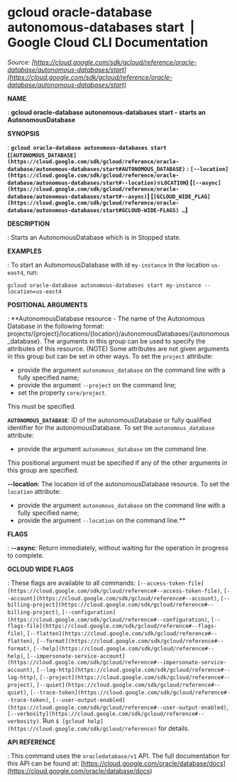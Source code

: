 # gcloud oracle-database autonomous-databases start  |  Google Cloud CLI Documentation

*Source: [https://cloud.google.com/sdk/gcloud/reference/oracle-database/autonomous-databases/start](https://cloud.google.com/sdk/gcloud/reference/oracle-database/autonomous-databases/start)*

**NAME**

: **gcloud oracle-database autonomous-databases start - starts an AutonomousDatabase**

**SYNOPSIS**

: **`gcloud oracle-database autonomous-databases start` (`[AUTONOMOUS_DATABASE](https://cloud.google.com/sdk/gcloud/reference/oracle-database/autonomous-databases/start#AUTONOMOUS_DATABASE)` : `[--location](https://cloud.google.com/sdk/gcloud/reference/oracle-database/autonomous-databases/start#--location)`=`LOCATION`) [`[--async](https://cloud.google.com/sdk/gcloud/reference/oracle-database/autonomous-databases/start#--async)`] [`[GCLOUD_WIDE_FLAG](https://cloud.google.com/sdk/gcloud/reference/oracle-database/autonomous-databases/start#GCLOUD-WIDE-FLAGS) …`]**

**DESCRIPTION**

: Starts an AutonomousDatabase which is in Stopped state.

**EXAMPLES**

: To start an AutonomousDatabase with id `my-instance` in the location
`us-east4`, run:

```
gcloud oracle-database autonomous-databases start my-instance --location=us-east4
```

**POSITIONAL ARGUMENTS**

: **AutonomousDatabase resource - The name of the Autonomous Database in the
following format:
projects/{project}/locations/{location}/autonomousDatabases/{autonomous_database}.
The arguments in this group can be used to specify the attributes of this
resource. (NOTE) Some attributes are not given arguments in this group but can
be set in other ways.
To set the `project` attribute:

- provide the argument `autonomous_database` on the command line with a
fully specified name;
- provide the argument `--project` on the command line;
- set the property `core/project`.

This must be specified.

**`AUTONOMOUS_DATABASE`**:
ID of the autonomousDatabase or fully qualified identifier for the
autonomousDatabase.
To set the `autonomous_database` attribute:

- provide the argument `autonomous_database` on the command line.

This positional argument must be specified if any of the other arguments in this
group are specified.

**--location**:
The location id of the autonomousDatabase resource.
To set the `location` attribute:

- provide the argument `autonomous_database` on the command line with a
fully specified name;
- provide the argument `--location` on the command line.**

**FLAGS**

: **--async**:
Return immediately, without waiting for the operation in progress to complete.

**GCLOUD WIDE FLAGS**

: These flags are available to all commands: `[--access-token-file](https://cloud.google.com/sdk/gcloud/reference#--access-token-file)`,
`[--account](https://cloud.google.com/sdk/gcloud/reference#--account)`, `[--billing-project](https://cloud.google.com/sdk/gcloud/reference#--billing-project)`,
`[--configuration](https://cloud.google.com/sdk/gcloud/reference#--configuration)`,
`[--flags-file](https://cloud.google.com/sdk/gcloud/reference#--flags-file)`,
`[--flatten](https://cloud.google.com/sdk/gcloud/reference#--flatten)`, `[--format](https://cloud.google.com/sdk/gcloud/reference#--format)`, `[--help](https://cloud.google.com/sdk/gcloud/reference#--help)`, `[--impersonate-service-account](https://cloud.google.com/sdk/gcloud/reference#--impersonate-service-account)`,
`[--log-http](https://cloud.google.com/sdk/gcloud/reference#--log-http)`,
`[--project](https://cloud.google.com/sdk/gcloud/reference#--project)`, `[--quiet](https://cloud.google.com/sdk/gcloud/reference#--quiet)`, `[--trace-token](https://cloud.google.com/sdk/gcloud/reference#--trace-token)`, `[--user-output-enabled](https://cloud.google.com/sdk/gcloud/reference#--user-output-enabled)`,
`[--verbosity](https://cloud.google.com/sdk/gcloud/reference#--verbosity)`.
Run `$ [gcloud help](https://cloud.google.com/sdk/gcloud/reference)` for details.

**API REFERENCE**

: This command uses the `oracledatabase/v1` API. The full documentation
for this API can be found at: [https://cloud.google.com/oracle/database/docs](https://cloud.google.com/oracle/database/docs)
